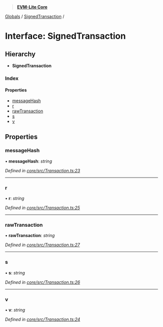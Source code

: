 > **[EVM-Lite Core](../README.md)**

[Globals](../globals.md) / [SignedTransaction](signedtransaction.md) /

# Interface: SignedTransaction

## Hierarchy

* **SignedTransaction**

### Index

#### Properties

* [messageHash](signedtransaction.md#messagehash)
* [r](signedtransaction.md#r)
* [rawTransaction](signedtransaction.md#rawtransaction)
* [s](signedtransaction.md#s)
* [v](signedtransaction.md#v)

## Properties

###  messageHash

• **messageHash**: *string*

*Defined in [core/src/Transaction.ts:23](https://github.com/mosaicnetworks/evm-lite-js/blob/578e9b5/packages/core/src/Transaction.ts#L23)*

___

###  r

• **r**: *string*

*Defined in [core/src/Transaction.ts:25](https://github.com/mosaicnetworks/evm-lite-js/blob/578e9b5/packages/core/src/Transaction.ts#L25)*

___

###  rawTransaction

• **rawTransaction**: *string*

*Defined in [core/src/Transaction.ts:27](https://github.com/mosaicnetworks/evm-lite-js/blob/578e9b5/packages/core/src/Transaction.ts#L27)*

___

###  s

• **s**: *string*

*Defined in [core/src/Transaction.ts:26](https://github.com/mosaicnetworks/evm-lite-js/blob/578e9b5/packages/core/src/Transaction.ts#L26)*

___

###  v

• **v**: *string*

*Defined in [core/src/Transaction.ts:24](https://github.com/mosaicnetworks/evm-lite-js/blob/578e9b5/packages/core/src/Transaction.ts#L24)*